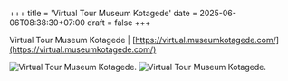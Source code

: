 +++
title = 'Virtual Tour Museum Kotagede'
date = 2025-06-06T08:38:30+07:00
draft = false
+++

Virtual Tour Museum Kotagede | [https://virtual.museumkotagede.com/](https://virtual.museumkotagede.com/)

![Virtual Tour Museum Kotagede.](/images/vt-001.png)
![Virtual Tour Museum Kotagede.](/images/vt-002.png)
